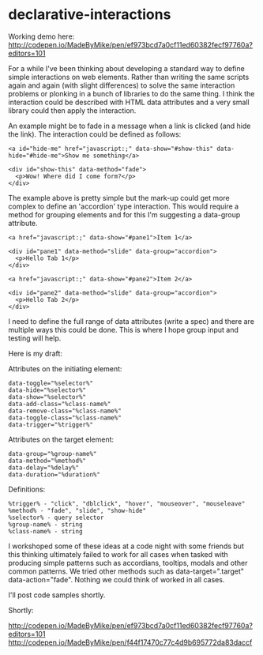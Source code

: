 # declarative-interactions

Working demo here: http://codepen.io/MadeByMike/pen/ef973bcd7a0cf11ed60382fecf97760a?editors=101

For a while I've been thinking about developing a standard way to define simple interactions on web elements. Rather than writing the same scripts again and again (with slight differences) to solve the same interaction problems or plonking in a bunch of libraries to do the same thing. I think the interaction could be described with HTML data attributes and a very small library could then apply the interaction.

An example might be to fade in a message when a link is clicked (and hide the link). The interaction could be defined as follows:
```
<a id="hide-me" href="javascript:;" data-show="#show-this" data-hide="#hide-me">Show me something</a>
   
<div id="show-this" data-method="fade">
  <p>Wow! Where did I come form?</p>
</div>
```
The example above is pretty simple but the mark-up could get more complex to define an 'accordion' type interaction. This would require a method for grouping elements and for this I'm suggesting a data-group attribute.
``` 
<a href="javascript:;" data-show="#pane1">Item 1</a>
   
<div id="pane1" data-method="slide" data-group="accordion">
  <p>Hello Tab 1</p>
</div>

<a href="javascript:;" data-show="#pane2">Item 2</a>
   
<div id="pane2" data-method="slide" data-group="accordion">
  <p>Hello Tab 2</p>
</div>
 ```  
I need to define the full range of data attributes (write a spec) and there are multiple ways this could be done. This is where I hope group input and testing will help.

Here is my draft:

Attributes on the initiating element:
```
data-toggle="%selector%"
data-hide="%selector%"
data-show="%selector%"
data-add-class="%class-name%"
data-remove-class="%class-name%"
data-toggle-class="%class-name%"
data-trigger="%trigger%"
```
Attributes on the target element:
```
data-group="%group-name%"
data-method="%method%"
data-delay="%delay%"
data-duration="%duration%"
```
Definitions:
```
%trigger% - "click", "dblclick", "hover", "mouseover", "mouseleave"
%method% - "fade", "slide", "show-hide"
%selector% - query selector
%group-name% - string
%class-name% - string
```
I workshoped some of these ideas at a code night with some friends but this thinking ultimately failed to work for all cases when tasked with producing simple patterns such as accordians, tooltips, modals and other common patterns. We tried other methods such as data-target=".target" data-action="fade". Nothing we could think of worked in all cases. 


I'll post code samples shortly.

Shortly:

http://codepen.io/MadeByMike/pen/ef973bcd7a0cf11ed60382fecf97760a?editors=101
http://codepen.io/MadeByMike/pen/f44f17470c77c4d9b695772da83daccf
